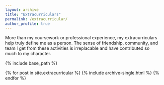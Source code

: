 ```yaml
---
layout: archive
title: "Extracurriculars"
permalink: /extracurricular/
author_profile: true
---
```


More than my coursework or professional experience, my extracurriculars help truly define me as a person. The sense of friendship, community, and team I get from these activities is irreplacable and have contributed so much to my character.

{% include base_path %}


{% for post in site.extracurricular %}
  {% include archive-single.html %}
{% endfor %}

